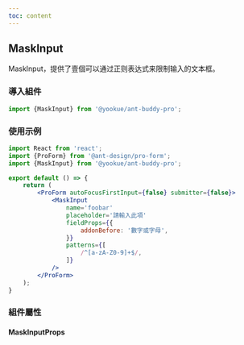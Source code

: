 ```yaml
---
toc: content
---
```


## MaskInput

MaskInput，提供了壹個可以通过正则表达式来限制输入的文本框。

### 導入組件

```jsx | pure
import {MaskInput} from '@yookue/ant-buddy-pro';
```

### 使用示例

```jsx
import React from 'react';
import {ProForm} from '@ant-design/pro-form';
import {MaskInput} from '@yookue/ant-buddy-pro';

export default () => {
    return (
        <ProForm autoFocusFirstInput={false} submitter={false}>
            <MaskInput
                name='foobar'
                placeholder='請輸入此項'
                fieldProps={{
                    addonBefore: '數字或字母',
                }}
                patterns={[
                    /^[a-zA-Z0-9]+$/,
                ]}
            />
        </ProForm>
    );
}
```

### 組件屬性

#### MaskInputProps

<API src="@/form/MaskInput/index.tsx" hideTitle></API>
